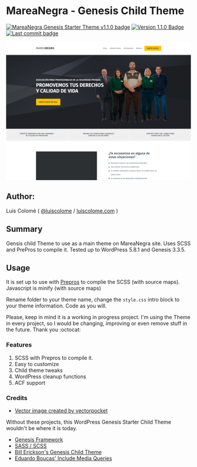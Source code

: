 # MareaNegra - Genesis Child Theme 

[![MareaNegra Genesis Starter Theme v1.1.0 badge][changelog-badge]][changelog]  [![Version 1.1.0 Badge][version-badge]][changelog]  [![Last commit badge][last-commit]][last-commit-link]

![MareaNegra Screenshot](screenshot.png)

## Author:

Luis Colomé ( [@luiscolome](https://twitter.com/luiscolome) / [luiscolome.com](https://luiscolome.com) )

## Summary

Gensis child Theme to use as a main theme on MareaNegra site. Uses SCSS and PrePros to compile it. Tested up to WordPress 5.8.1 and Genesis 3.3.5.

## Usage

It is set up to use with [Prepros](https://prepros.io/) to complie the SCSS (with source maps). Javascript is minify (with source maps)

Rename folder to your theme name, change the `style.css` intro block to your theme information. Code as you will.

Please, keep in mind it is a working in progress project. I'm using the Theme in every project, so I would be changing, improving or even remove stuff in the future. Thank you :octocat:

### Features

1. SCSS with Prepros to compile it.
2. Easy to customize
4. Child theme tweaks
5. WordPress cleanup functions
6. ACF support

### Credits

* [Vector image created by vectorpocket](https://www.freepik.es/vectorpocket)

Without these projects, this WordPress Genesis Starter Child Theme wouldn't be where it is today.

* [Genesis Framework](http://my.studiopress.com/themes/genesis/)
* [SASS / SCSS](http://sass-lang.com/)
* [Bill Erickson's Genesis Child Theme](https://github.com/billerickson/BE-Genesis-Child)
* [Eduardo Boucas' Include Media Queries](https://eduardoboucas.github.io/include-media/)


[changelog]: ./CHANGELOG.md
[changelog-badge]: https://img.shields.io/badge/Changelog-MareaNegra%20Genesis%20Starter%20Theme%20v1.1.0-orange
[version-badge]: https://img.shields.io/badge/version-1.1.0-informational.svg
[last-commit]: https://img.shields.io/github/last-commit/luiscolome/MareaNegra/develop?color=yellow&logoColor=red
[last-commit-link]: https://github.com/LuisColome/marea-negra/commit/develop